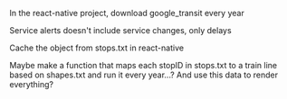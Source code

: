 In the react-native project, download google_transit every year

Service alerts doesn't include service changes, only delays

Cache the object from stops.txt in react-native

Maybe make a function that maps each stopID in stops.txt to a train
line based on shapes.txt and run it every year...?
And use this data to render everything?